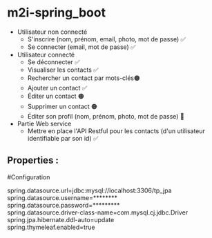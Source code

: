 # m2i-spring_boot

- Utilisateur non connecté
  - S'inscrire (nom, prénom, email, photo, mot de passe) ✅
  - Se connecter (email, mot de passe) ✅
- Utilisateur connecté
  - Se déconnecter ✅
  - Visualiser les contacts ✅
  - Rechercher un contact par mots-clés🟠
  - Ajouter un contact ✅
  - Éditer un contact 🟠
  - Supprimer un contact 🟠
  - Éditer son profil (nom, prénom, photo, mot de passe) 🔴
- Partie Web service
  - Mettre en place l'API Restful pour les contacts (d'un utilisateur identifiable par son id) ✅


## Properties :
#Configuration

spring.datasource.url=jdbc:mysql://localhost:3306/tp_jpa  
spring.datasource.username=********  
spring.datasource.password=*********  
spring.datasource.driver-class-name=com.mysql.cj.jdbc.Driver  
spring.jpa.hibernate.ddl-auto=update  
spring.thymeleaf.enabled=true  
